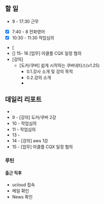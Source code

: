 ## 할 일
- 9 - 17:30 근무
- [x] 7:40 - 8 전화영어
- [x] 10:30 - 11:30 작업심의
- [
- [] 15- 16 [업무] 아클플 CQX 일정 협의 
- [강의]
	- [도커/쿠버] 쉽게 시작하는 쿠버네티스(v1.25)
		- 0.1.강사 소개 및 강의 목적
		- 0.2.강의 소개
		- 
## 데일리 리포트
-
-  9 - [강의] 도커/쿠버 2강
- 10 - 작업심의
- 11 - 작업심의
- 13 - 
- 14 - [강의] aws 1강
- 15 - [업무] 아클플 CQX 일정 협의

### 루틴
#### 출근 직후
- ucloud 접속
- 메일 확인
- News 확인

<!--stackedit_data:
eyJoaXN0b3J5IjpbLTM3OTc3ODY3MCwtMTUxODYyOTczNywtMT
YyNjg3NDMwNywyMTQxMTcxNTczLDEzOTU1MzUyMzhdfQ==
-->
